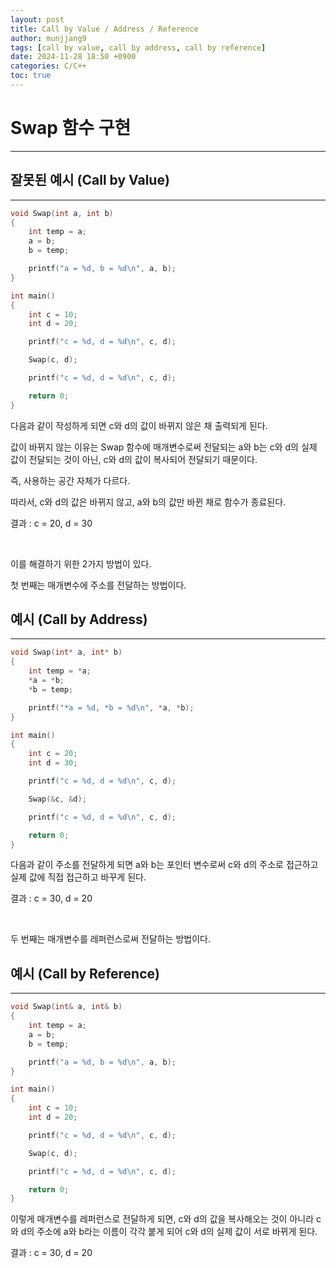 ```yaml
---
layout: post
title: Call by Value / Address / Reference
author: munjjang9
tags: [call by value, call by address, call by reference]
date: 2024-11-28 18:50 +0900
categories: C/C++
toc: true
---
```


# Swap 함수 구현
---

## 잘못된 예시 (Call by Value)
---
```c
void Swap(int a, int b)
{
    int temp = a;
    a = b;
    b = temp;

    printf("a = %d, b = %d\n", a, b);
}

int main()
{
    int c = 10;
    int d = 20;

    printf("c = %d, d = %d\n", c, d);

    Swap(c, d);

    printf("c = %d, d = %d\n", c, d);

    return 0;
}
```

다음과 같이 작성하게 되면 c와 d의 값이 바뀌지 않은 채 출력되게 된다.

값이 바뀌지 않는 이유는 Swap 함수에 매개변수로써 전달되는 a와 b는 c와 d의 실제 값이 전달되는 것이 아닌, c와 d의 값이 복사되어 전달되기 때문이다.

즉, 사용하는 공간 자체가 다르다.

따라서, c와 d의 값은 바뀌지 않고, a와 b의 값만 바뀐 채로 함수가 종료된다.

결과 : c = 20, d = 30

<br>

이를 해결하기 위한 2가지 방법이 있다.

첫 번째는 매개변수에 주소를 전달하는 방법이다.

## 예시 (Call by Address)
---
```c
void Swap(int* a, int* b)
{
	int temp = *a;
	*a = *b;
	*b = temp;

	printf("*a = %d, *b = %d\n", *a, *b);
}

int main()
{
	int c = 20;
	int d = 30;

	printf("c = %d, d = %d\n", c, d);

	Swap(&c, &d);

	printf("c = %d, d = %d\n", c, d);

	return 0;
}
```

다음과 같이 주소를 전달하게 되면 a와 b는 포인터 변수로써 c와 d의 주소로 접근하고 실제 값에 직접 접근하고 바꾸게 된다. 

결과 : c = 30, d = 20

<br>

두 번째는 매개변수를 레퍼런스로써 전달하는 방법이다.

## 예시 (Call by Reference)
---
```c
void Swap(int& a, int& b)
{
    int temp = a;
    a = b;
    b = temp;

    printf("a = %d, b = %d\n", a, b);
}

int main()
{
    int c = 10;
    int d = 20;

    printf("c = %d, d = %d\n", c, d);

    Swap(c, d);

    printf("c = %d, d = %d\n", c, d);

    return 0;
}
```

이렇게 매개변수를 레퍼런스로 전달하게 되면, c와 d의 값을 복사해오는 것이 아니라 c와 d의 주소에 a와 b라는 이름이 각각 붙게 되어 c와 d의 실제 값이 서로 바뀌게 된다.

결과 : c = 30, d = 20